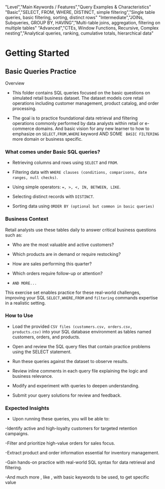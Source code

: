 
###
"Level","Main Keywords / Features","Query Examples & Characteristics"
"Basic","SELECT, FROM, WHERE, DISTINCT, simple filtering","Single table queries, basic filtering, sorting, distinct rows"
"Intermediate","JOINs, Subqueries, GROUP BY, HAVING","Multi-table joins, aggregation, filtering on multiple tables"
"Advanced","CTEs, Window Functions, Recursive, Complex nesting","Analytical queries, ranking, cumulative totals, hierarchical data"
# Getting Started
## Basic Queries Practice
Overview
- This folder contains SQL queries focused on the basic questions on simulated retail business dataset. The dataset models core retail operations including customer management, product catalog, and order processing.

- The goal is to practice foundational data retrieval and filtering operations commonly performed by data analysts within retail or e-commerce domains. And basic vision for any new learner to how to emphasize on `SELECT,FROM,WHERE` keyword AND SOME ` BASIC FILTERING` more domain or business specific.

### What comes under Basic SQL queries?
- Retrieving columns and rows using `SELECT` and `FROM`.

- Filtering data with `WHERE clauses (conditions, comparisons, date ranges, null checks)`.

- Using simple operators: `=, >, <, IN, BETWEEN, LIKE`.

- Selecting distinct records with `DISTINCT`.

- Sorting data using `ORDER BY (optional but common in basic queries)`
### Business Context

Retail analysts use these tables daily to answer critical business questions such as:

- Who are the most valuable and active customers?

- Which products are in demand or require restocking?

- How are sales performing this quarter?

- Which orders require follow-up or attention?

- `AND MORE...`

This exercise set enables practice for these real-world challenges, improving your SQL `SELECT,WHERE,FROM` and `filtering` commands expertise in a realistic setting.

### How to Use
- Load the provided `CSV files (customers.csv, orders.csv, products.csv)` into your SQL database environment as tables named customers, orders, and products.

 - Open and review the SQL query files that contain practice problems using the SELECT statement.

- Run these queries against the dataset to observe results.

- Review inline comments in each query file explaining the logic and business relevance.

- Modify and experiment with queries to deepen understanding.

- Submit your query solutions for review and feedback.

### Expected Insights
- Upon running these queries, you will be able to:

 -Identify active and high-loyalty customers for targeted retention campaigns.

 -Filter and prioritize high-value orders for sales focus.

 -Extract product and order information essential for inventory management.

 -Gain hands-on practice with real-world SQL syntax for data retrieval and filtering.

 -And much more , like , with basic keywords to be used,  to get specific value

 

